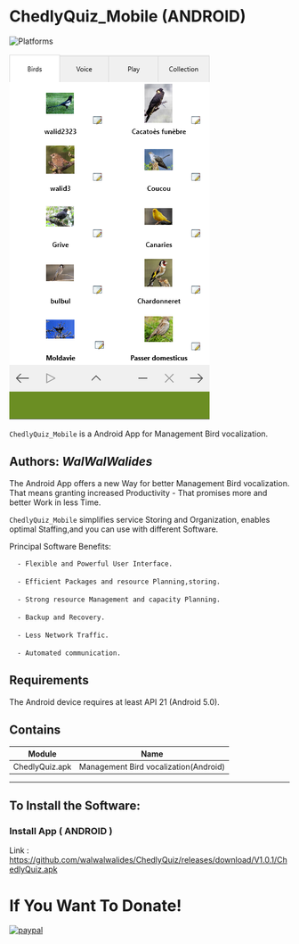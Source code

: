 # ChedlyQuiz_Mobile (ANDROID)
![Platforms](https://img.shields.io/badge/Supported%20platforms-ANDROID-BLUE.svg)

![](Chedly_Mobile.png)

`ChedlyQuiz_Mobile` is a Android App for Management Bird vocalization.


**Authors:**  *WalWalWalides*
------

The Android App offers a new Way for better Management Bird vocalization. That means granting increased Productivity - That promises more and better Work in less Time.

`ChedlyQuiz_Mobile` simplifies service Storing and Organization, enables optimal Staffing,and you can use with different Software.






Principal Software Benefits:

      - Flexible and Powerful User Interface.

      - Efficient Packages and resource Planning,storing.

      - Strong resource Management and capacity Planning.      
      
      - Backup and Recovery.
      
      - Less Network Traffic.
      
      - Automated communication.


## Requirements

The Android device requires at least API 21 (Android 5.0).

    


## Contains

| Module | Name | 
| --- | --- |
|ChedlyQuiz.apk|Management Bird vocalization(Android)|


------

## To Install the Software:

### Install App ( ANDROID ) 

Link : https://github.com/walwalwalides/ChedlyQuiz/releases/download/V1.0.1/ChedlyQuiz.apk


# If You Want To Donate!

[![paypal](https://www.paypalobjects.com/en_US/i/btn/btn_donateCC_LG.gif)](https://www.paypal.com/cgi-bin/webscr?cmd=_s-xclick&hosted_button_id=Y79F36A9BGLHS&source=url)


